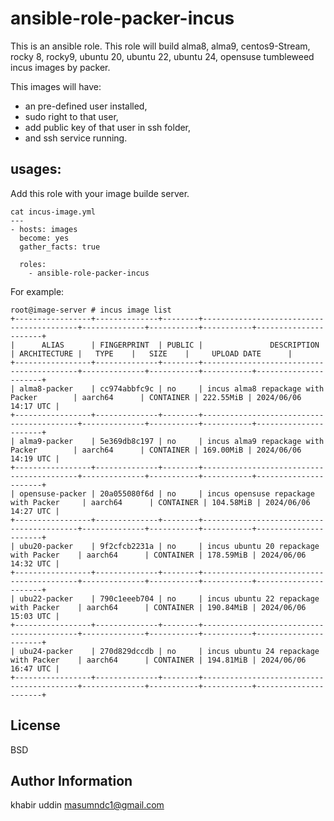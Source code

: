 # ansible-role-packer-incus

This is an ansible role. This role will build alma8, alma9, centos9-Stream, rocky 8, rocky9,
ubuntu 20, ubuntu 22, ubuntu 24, opensuse tumbleweed incus images by packer.

This images will have:
  - an pre-defined user installed,
  - sudo right to that user,
  - add public key of that user in ssh folder,
  - and ssh service running.

## usages:
Add this role with your image builde server.

```
cat incus-image.yml
---
- hosts: images
  become: yes
  gather_facts: true

  roles:
    - ansible-role-packer-incus
```

For example:

```
root@image-server # incus image list
+-----------------+--------------+--------+------------------------------------------+--------------+-----------+-----------+----------------------+
|      ALIAS      | FINGERPRINT  | PUBLIC |               DESCRIPTION                | ARCHITECTURE |   TYPE    |   SIZE    |     UPLOAD DATE      |
+-----------------+--------------+--------+------------------------------------------+--------------+-----------+-----------+----------------------+
| alma8-packer    | cc974abbfc9c | no     | incus alma8 repackage with Packer        | aarch64      | CONTAINER | 222.55MiB | 2024/06/06 14:17 UTC |
+-----------------+--------------+--------+------------------------------------------+--------------+-----------+-----------+----------------------+
| alma9-packer    | 5e369db8c197 | no     | incus alma9 repackage with Packer        | aarch64      | CONTAINER | 169.00MiB | 2024/06/06 14:19 UTC |
+-----------------+--------------+--------+------------------------------------------+--------------+-----------+-----------+----------------------+
| opensuse-packer | 20a055080f6d | no     | incus opensuse repackage with Packer     | aarch64      | CONTAINER | 104.58MiB | 2024/06/06 14:27 UTC |
+-----------------+--------------+--------+------------------------------------------+--------------+-----------+-----------+----------------------+
| ubu20-packer    | 9f2cfcb2231a | no     | incus ubuntu 20 repackage with Packer    | aarch64      | CONTAINER | 178.59MiB | 2024/06/06 14:32 UTC |
+-----------------+--------------+--------+------------------------------------------+--------------+-----------+-----------+----------------------+
| ubu22-packer    | 790c1eeeb704 | no     | incus ubuntu 22 repackage with Packer    | aarch64      | CONTAINER | 190.84MiB | 2024/06/06 15:03 UTC |
+-----------------+--------------+--------+------------------------------------------+--------------+-----------+-----------+----------------------+
| ubu24-packer    | 270d829dccdb | no     | incus ubuntu 24 repackage with Packer    | aarch64      | CONTAINER | 194.81MiB | 2024/06/06 16:47 UTC |
+-----------------+--------------+--------+------------------------------------------+--------------+-----------+-----------+----------------------+
```

## License
BSD

## Author Information
khabir uddin
masumndc1@gmail.com
